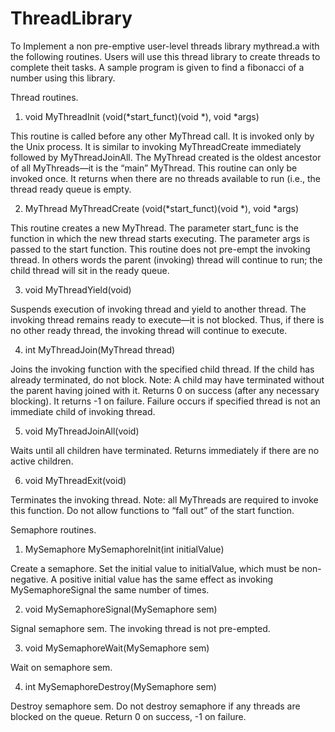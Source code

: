 ThreadLibrary
=============

To Implement a non pre-emptive user-level threads library mythread.a with the following routines. Users will use this thread library to create threads to complete theit tasks.
A sample program is given to find a fibonacci of a number using this library.

Thread routines.

1. void MyThreadInit (void(*start_funct)(void *), void *args)

This routine is called before any other MyThread call. It is invoked only by the Unix process. It is similar to invoking MyThreadCreate immediately followed by MyThreadJoinAll. The MyThread created is the oldest ancestor of all MyThreads—it is the “main” MyThread. This routine can only be invoked once. It returns when there are no threads available to run (i.e., the thread ready queue is empty.

2. MyThread MyThreadCreate (void(*start_funct)(void *), void *args)

This routine creates a new MyThread. The parameter start_func is the function in which the new thread starts executing. The parameter args is passed to the start function. This routine does not pre-empt the invoking thread. In others words the parent (invoking) thread will continue to run; the child thread will sit in the ready queue.

3. void MyThreadYield(void)

Suspends execution of invoking thread and yield to another thread. The invoking thread remains ready to execute—it is not blocked. Thus, if there is no other ready thread, the invoking thread will continue to execute.

4. int MyThreadJoin(MyThread thread)

Joins the invoking function with the specified child thread. If the child has already terminated, do not block. Note: A child may have terminated without the parent having joined with it. Returns 0 on success (after any necessary blocking). It returns -1 on failure. Failure occurs if specified thread is not an immediate child of invoking thread.

5. void MyThreadJoinAll(void)

Waits until all children have terminated. Returns immediately if there are no active children.

6. void MyThreadExit(void)

Terminates the invoking thread. Note: all MyThreads are required to invoke this function. Do not allow functions to “fall out” of the start function.


Semaphore routines.

1. MySemaphore MySemaphoreInit(int initialValue)

Create a semaphore. Set the initial value to initialValue, which must be non-negative. A positive initial value has the same effect as invoking MySemaphoreSignal the same number of times.

2. void MySemaphoreSignal(MySemaphore sem)

Signal semaphore sem. The invoking thread is not pre-empted.

3. void MySemaphoreWait(MySemaphore sem)

Wait on semaphore sem.

4. int MySemaphoreDestroy(MySemaphore sem)

Destroy semaphore sem. Do not destroy semaphore if any threads are blocked on the queue. Return 0 on success, -1 on failure.
